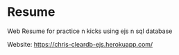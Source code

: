 # Resume
Web Resume for practice n kicks using ejs n sql database


Website: https://chris-cleardb-ejs.herokuapp.com/
